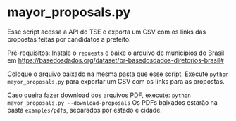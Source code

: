 
# mayor_proposals.py

Esse script acessa a API do TSE e exporta um CSV com os links
das propostas feitas por candidatos a prefeito.

Pré-requisitos:
Instale o `requests` e baixe o arquivo de municípios do Brasil
em https://basedosdados.org/dataset/br-basedosdados-diretorios-brasil#

Coloque o arquivo baixado na mesma pasta que esse script.
Execute `python mayor_proposals.py` para exportar um CSV com os
links para as propostas.

Caso queira fazer download dos arquivos PDF, execute:
`python mayor_proposals.py --download-proposals`
Os PDFs baixados estarão na pasta `examples/pdfs`, separados
por estado e cidade.
